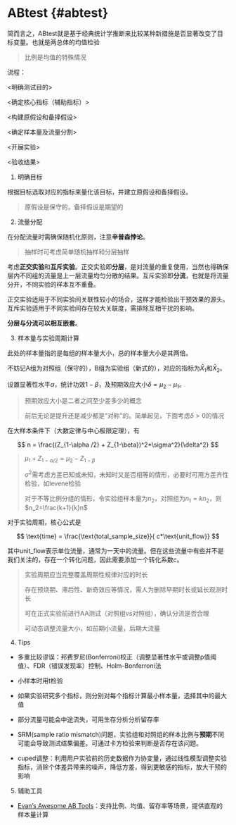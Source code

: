 # ABtest {#abtest}

简而言之，ABtest就是基于经典统计学推断来比较某种新措施是否显著改变了目标变量。也就是两总体的均值检验

> 比例是均值的特殊情况

流程：

<明确测试目的>

<确定核心指标（辅助指标）>

<构建原假设和备择假设>

<确定样本量及流量分割>

<开展实验>

<验收结果>

1. 明确目标

根据目标选取对应的指标来量化该目标，并建立原假设和备择假设。

> 原假设是保守的，备择假设是期望的

2. 流量分配

在分配流量时需确保随机化原则，注意**辛普森悖论**。

> 抽样时可考虑简单随机抽样和分层抽样

考虑**正交实验**和**互斥实验**。正交实验即**分层**，是对流量的重复使用，当然也得确保层内不同组的流量是上一层流量均匀分散的结果。互斥实验即**分流**，也就是将流量分开，不同实验的样本互不重叠。

正交实验适用于不同实验间关联性较小的场合，这样才能检验出干预效果的源头。互斥实验适用于不同实验间存在较大关联度，需排除互相干扰的影响。

**分层与分流可以相互嵌套**。

3. 样本量与实验周期计算

此处的样本量指的是每组的样本量大小，总的样本量大小是其两倍。

不妨记A组为对照组（保守的），B组为实验组（新式的），对应的指标为$\bar X_1$和$\bar X_2$。

设置显著性水平$\alpha$，统计功效$1-\beta$，及预期效应大小$\delta = \mu_2 - \mu_1$。

> 预期效应大小是二者之间至少差多少的概念
> 
> 前后无论是提升还是减少都是“对称”的。简单起见，下面考虑$\delta > 0$的情况

在大样本条件下（大数定律与中心极限定理），有

$$
n = \frac{(Z_{1-\alpha /2} + Z_{1-\beta})^2*\sigma^2}{\delta^2}
$$

> $\mu_1 + Z_{1-\alpha /2} = \mu_2-Z_{1-\beta}$
> 
> $\sigma^2$需考虑方差已知或未知，未知时又是否相等的情形，必要时可用方差齐性检验，如levene检验
>
> 对于不等比例分组的情形，令实验组样本量为$n_2$，对照组为$n_1=kn_2$，则$n_2=\frac{k+1}{k}n$

对于实验周期，核心公式是

$$
\text{time} = \frac{\text{total_sample_size}}{ c*\text{unit_flow}}
$$

其中$\text{unit_flow}$表示单位流量，通常为一天中的流量。但在这些流量中有些并不是我们关注的，存在一个转化问题，因此需要添加一个转化系数$c$。

> 实验周期应当完整覆盖周期性规律对应的时长
> 
> 存在预烧期、滞后性、新奇效应等情况，需人为删除早期时长或延长观测时长
> 
> 可在正式实验前进行AA测试（对照组vs对照组），确认分流是否合理
> 
> 可动态调整流量大小，如前期小流量，后期大流量

4. Tips

- 多重比较谬误：邦费罗尼(Bonferroni)校正（调整显著性水平或调整p值阈值）、FDR（错误发现率）控制、Holm-Bonferroni法

- 小样本时用t检验

- 如果实验研究多个指标，则分别对每个指标计算最小样本量，选择其中的最大值

- 部分流量可能会中途流失，可用生存分析分析留存率

- SRM(sample ratio mismatch)问题，实验组和对照组的样本比例与**预期**不同可能会导致测试结果偏差。可通过卡方检验来判断是否存在该问题。

- cuped调整：利用用户实验前的历史数据作为协变量，通过线性模型调整实验指标，消除个体差异带来的噪声，降低方差，得到更敏感的指标，放大干预的影响

5. 辅助工具

- [Evan’s Awesome AB Tools](https://www.evanmiller.org/ab-testing/)：支持比例、均值、留存率等场景，提供直观的样本量计算
